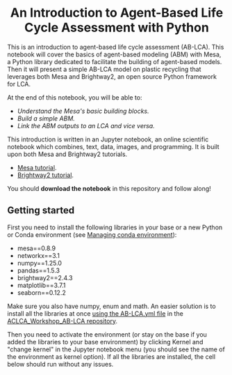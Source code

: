 # <center> An Introduction to Agent-Based Life Cycle Assessment with Python </center>

This is an introduction to agent-based life cycle assessment (AB-LCA). This notebook will cover the basics of agent-based modeling (ABM) with Mesa, a Python library dedicated to facilitate the building of agent-based models. Then it will present a simple AB-LCA model on plastic recycling that leverages both Mesa and Brightway2, an open source Python framework for LCA.

At the end of this notebook, you will be able to:

* *Understand the Mesa's basic building blocks.*
* *Build a simple ABM.*
* *Link the ABM outputs to an LCA and vice versa.*

This introduction is written in an Jupyter notebook, an online scientific notebook which combines, text, data, images, and programming. It is built upon both Mesa and Brightway2 tutorials.

* [Mesa tutorial](https://mesa.readthedocs.io/en/stable/tutorials/intro_tutorial.html).
* [Brightway2 tutorial](https://github.com/brightway-lca/brightway2/blob/master/notebooks/Getting%20Started%20with%20Brightway2.ipynb).

You should **download the notebook** in this repository and follow along!

## Getting started

First you need to install the following libraries in your base or a new Python or Conda environment (see [Managing conda environment](https://conda.io/projects/conda/en/latest/user-guide/tasks/manage-environments.html)):

* mesa==0.8.9
* networkx==3.1
* numpy==1.25.0
* pandas==1.5.3
* brightway2==2.4.3
* matplotlib==3.7.1
* seaborn==0.12.2

Make sure you also have numpy, enum and math. An easier solution is to install all the libraries at once [using the AB-LCA.yml file](https://conda.io/projects/conda/en/latest/user-guide/tasks/manage-environments.html#creating-an-environment-from-an-environment-yml-file) in the [ACLCA_Workshop_AB-LCA repository](https://github.com/jwalzberg/ACLCA_Workshop_AB-LCA).

Then you need to activate the environment (or stay on the base if you added the libraries to your base environment) by clicking Kernel and "change kernel" in the Jupyter notebook menu (you should see the name of the environment as kernel option). If all the libraries are installed, the cell below should run without any issues.
